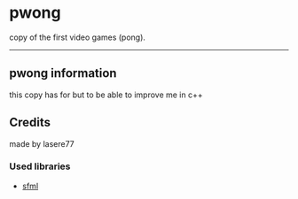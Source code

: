 # pwong

copy of the first video games (pong).

---
## pwong information
this copy has for but to be able to improve me in c++

## Credits

made by lasere77 

### Used libraries
- [sfml](https://github.com/SFML/SFML)